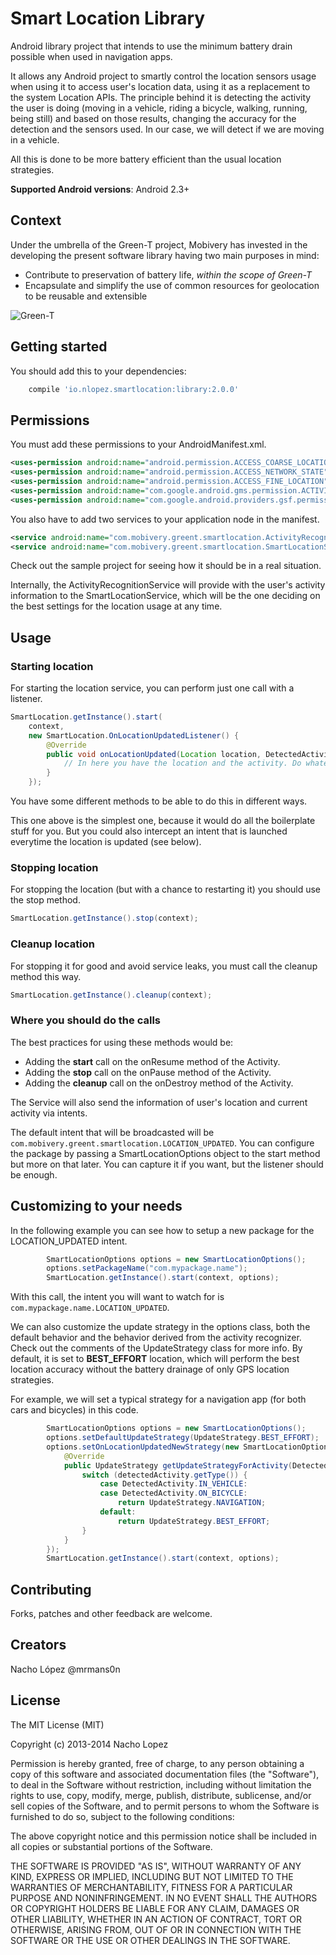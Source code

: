 Smart Location Library
======================

Android library project that intends to use the minimum battery drain possible when used in navigation apps.

It allows any Android project to smartly control the location sensors usage when using it to access user's location data, using it as a replacement to the system Location APIs.
The principle behind it is detecting the activity the user is doing (moving in a vehicle, riding a bicycle, walking, running, being still) and based on those results, changing the accuracy for the detection and the sensors used. In our case, we will detect if we are moving in a vehicle.

All this is done to be more battery efficient than the usual location strategies.

**Supported Android versions**: Android 2.3+

Context
-------

Under the umbrella of the Green-T project, Mobivery has invested in the developing the present software library having two main purposes in mind:

* Contribute to preservation of battery life, *within the scope of Green-T*
* Encapsulate and simplify the use of common resources for geolocation to be reusable and extensible

![Green-T](http://greent.av.it.pt/images/logo.png)

Getting started
---------------

You should add this to your dependencies:

```groovy
    compile 'io.nlopez.smartlocation:library:2.0.0'
```

Permissions
-----------

You must add these permissions to your AndroidManifest.xml.

````xml
<uses-permission android:name="android.permission.ACCESS_COARSE_LOCATION"/>
<uses-permission android:name="android.permission.ACCESS_NETWORK_STATE"/>
<uses-permission android:name="android.permission.ACCESS_FINE_LOCATION"/>
<uses-permission android:name="com.google.android.gms.permission.ACTIVITY_RECOGNITION"/>
<uses-permission android:name="com.google.android.providers.gsf.permission.READ_GSERVICES"/>

````

You also have to add two services to your application node in the manifest.

````xml
<service android:name="com.mobivery.greent.smartlocation.ActivityRecognitionService"/>
<service android:name="com.mobivery.greent.smartlocation.SmartLocationService"/>
````

Check out the sample project for seeing how it should be in a real situation.

Internally, the ActivityRecognitionService will provide with the user's activity information to the SmartLocationService, which will be the one deciding on the best settings for the location usage at any time.

Usage
-----

### Starting location

For starting the location service, you can perform just one call with a listener.

````java
SmartLocation.getInstance().start(
    context,
    new SmartLocation.OnLocationUpdatedListener() {
        @Override
        public void onLocationUpdated(Location location, DetectedActivity detectedActivity) {
            // In here you have the location and the activity. Do whatever you want with them!
        }
    });
````

You have some different methods to be able to do this in different ways.

This one above is the simplest one, because it would do all the boilerplate stuff for you. But you could also intercept an intent that is launched everytime the location is updated (see below).

### Stopping location

For stopping the location (but with a chance to restarting it) you should use the stop method.

````java
SmartLocation.getInstance().stop(context);
````

### Cleanup location

For stopping it for good and avoid service leaks, you must call the cleanup method this way.

````java
SmartLocation.getInstance().cleanup(context);
````

### Where you should do the calls

The best practices for using these methods would be:

* Adding the **start** call on the onResume method of the Activity.
* Adding the **stop** call on the onPause method of the Activity.
* Adding the **cleanup** call on the onDestroy method of the Activity.

The Service will also send the information of user's location and current activity via intents.

The default intent that will be broadcasted will be `com.mobivery.greent.smartlocation.LOCATION_UPDATED`. You can configure the package by passing a SmartLocationOptions object to the start method but more on that later. You can capture it if you want, but the listener should be enough.

Customizing to your needs
-------------------------
In the following example you can see how to setup a new package for the LOCATION_UPDATED intent.

````java
        SmartLocationOptions options = new SmartLocationOptions();
        options.setPackageName("com.mypackage.name");
        SmartLocation.getInstance().start(context, options);
````

With this call, the intent you will want to watch for is `com.mypackage.name.LOCATION_UPDATED`.

We can also customize the update strategy in the options class, both the default behavior and the behavior derived from the activity recognizer. Check out the comments of the UpdateStrategy class for more info. By default, it is set to **BEST_EFFORT** location, which will perform the best location accuracy without the battery drainage of only GPS location strategies.

For example, we will set a typical strategy for a navigation app (for both cars and bicycles) in this code.

````java
        SmartLocationOptions options = new SmartLocationOptions();
        options.setDefaultUpdateStrategy(UpdateStrategy.BEST_EFFORT);
        options.setOnLocationUpdatedNewStrategy(new SmartLocationOptions.OnLocationUpdated() {
            @Override
            public UpdateStrategy getUpdateStrategyForActivity(DetectedActivity detectedActivity) {
                switch (detectedActivity.getType()) {
                    case DetectedActivity.IN_VEHICLE:
                    case DetectedActivity.ON_BICYCLE:
                        return UpdateStrategy.NAVIGATION;
                    default:
                        return UpdateStrategy.BEST_EFFORT;
                }
            }
        });
        SmartLocation.getInstance().start(context, options);
````

Contributing
------------
Forks, patches and other feedback are welcome.

Creators
--------

Nacho López @mrmans0n

License
-------

The MIT License (MIT)

Copyright (c) 2013-2014 Nacho Lopez

Permission is hereby granted, free of charge, to any person obtaining a copy
of this software and associated documentation files (the "Software"), to deal
in the Software without restriction, including without limitation the rights
to use, copy, modify, merge, publish, distribute, sublicense, and/or sell
copies of the Software, and to permit persons to whom the Software is
furnished to do so, subject to the following conditions:

The above copyright notice and this permission notice shall be included in
all copies or substantial portions of the Software.

THE SOFTWARE IS PROVIDED "AS IS", WITHOUT WARRANTY OF ANY KIND, EXPRESS OR
IMPLIED, INCLUDING BUT NOT LIMITED TO THE WARRANTIES OF MERCHANTABILITY,
FITNESS FOR A PARTICULAR PURPOSE AND NONINFRINGEMENT. IN NO EVENT SHALL THE
AUTHORS OR COPYRIGHT HOLDERS BE LIABLE FOR ANY CLAIM, DAMAGES OR OTHER
LIABILITY, WHETHER IN AN ACTION OF CONTRACT, TORT OR OTHERWISE, ARISING FROM,
OUT OF OR IN CONNECTION WITH THE SOFTWARE OR THE USE OR OTHER DEALINGS IN
THE SOFTWARE.
